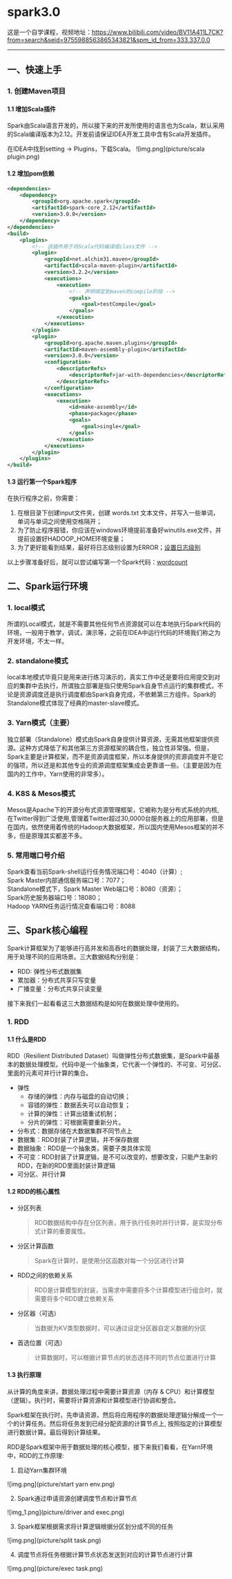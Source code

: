 # spark3.0
这是一个自学课程，视频地址：https://www.bilibili.com/video/BV11A411L7CK?from=search&seid=9755988563865343821&spm_id_from=333.337.0.0
<hr>

## 一、快速上手
### 1. 创建Maven项目
#### 1.1 增加Scala插件
Spark由Scala语言开发的，所以接下来的开发所使用的语言也为Scala，默认采用的Scala编译版本为2.12。开发前请保证IDEA开发工具中含有Scala开发插件。

在IDEA中找到setting -> Plugins，下载Scala。
![img.png](picture/scala plugin.png)

#### 1.2 增加pom依赖
```xml
<dependencies>
    <dependency>
        <groupId>org.apache.spark</groupId>
        <artifactId>spark-core_2.12</artifactId>
        <version>3.0.0</version>
    </dependency>
</dependencies>
<build>
    <plugins>
        <!-- 该插件用于将Scala代码编译成class文件 -->
        <plugin>
            <groupId>net.alchim31.maven</groupId>
            <artifactId>scala-maven-plugin</artifactId>
            <version>3.2.2</version>
            <executions>
                <execution>
                    <!-- 声明绑定到maven的compile阶段 -->
                    <goals>
                        <goal>testCompile</goal>
                    </goals>
                </execution>
            </executions>
        </plugin>
        <plugin>
            <groupId>org.apache.maven.plugins</groupId>
            <artifactId>maven-assembly-plugin</artifactId>
            <version>3.0.0</version>
            <configuration>
                <descriptorRefs>
                    <descriptorRef>jar-with-dependencies</descriptorRef>
                </descriptorRefs>
            </configuration>
            <executions>
                <execution>
                    <id>make-assembly</id>
                    <phase>package</phase>
                    <goals>
                        <goal>single</goal>
                    </goals>
                </execution>
            </executions>
        </plugin>
    </plugins>
</build>
```

#### 1.3 运行第一个Spark程序
在执行程序之前，你需要：
1. 在根目录下创建input文件夹，创建 words.txt 文本文件，并写入一些单词，单词与单词之间使用空格隔开；
2. 为了防止程序报错，你应该在windows环境提前准备好winutils.exe文件，并提前设置好HADOOP_HOME环境变量；
3. 为了更好能看到结果，最好将日志级别设置为ERROR；[设置日志级别](https://github.com/Erosennines/spark3.0/blob/master/src/main/resources/log4j.properties)

以上步骤准备好后，就可以尝试编写第一个Spark代码：[wordcount](https://github.com/Erosennines/spark3.0/blob/master/src/main/java/com/spark/day01/Day01_01_WordCount.scala)

## 二、Spark运行环境
### 1. local模式
所谓的Local模式，就是不需要其他任何节点资源就可以在本地执行Spark代码的环境，一般用于教学，调试，演示等，之前在IDEA中运行代码的环境我们称之为开发环境，不太一样。

### 2. standalone模式
local本地模式毕竟只是用来进行练习演示的，真实工作中还是要将应用提交到对应的集群中去执行，所谓独立部署是指只使用Spark自身节点运行的集群模式，不论是资源调度还是执行调度都由Spark自身完成，不依赖第三方组件。Spark的Standalone模式体现了经典的master-slave模式。

### 3. Yarn模式（主要）
独立部署（Standalone）模式由Spark自身提供计算资源，无需其他框架提供资源。这种方式降低了和其他第三方资源框架的耦合性，独立性非常强。但是，Spark主要是计算框架，而不是资源调度框架，所以本身提供的资源调度并不是它的强项，所以还是和其他专业的资源调度框架集成会更靠谱一些。（主要是因为在国内的工作中，Yarn使用的非常多）。

### 4. K8S & Mesos模式
Mesos是Apache下的开源分布式资源管理框架，它被称为是分布式系统的内核,在Twitter得到广泛使用,管理着Twitter超过30,0000台服务器上的应用部署，但是在国内，依然使用着传统的Hadoop大数据框架，所以国内使用Mesos框架的并不多，但是原理其实都差不多。

### 5. 常用端口号介绍
Spark查看当前Spark-shell运行任务情况端口号：4040（计算）;<br>
Spark Master内部通信服务端口号：7077；<br>
Standalone模式下，Spark Master Web端口号：8080（资源）；<br>
Spark历史服务器端口号：18080；<br>
Hadoop YARN任务运行情况查看端口号：8088

## 三、Spark核心编程
Spark计算框架为了能够进行高并发和高吞吐的数据处理，封装了三大数据结构，用于处理不同的应用场景。三大数据结构分别是：
- RDD: 弹性分布式数据集
- 累加器：分布式共享只写变量
- 广播变量：分布式共享只读变量

接下来我们一起看看这三大数据结构是如何在数据处理中使用的。

### 1. RDD
#### 1.1 什么是RDD
RDD（Resilient Distributed Dataset）叫做弹性分布式数据集，是Spark中最基本的数据处理模型。代码中是一个抽象类，它代表一个弹性的、不可变、可分区、里面的元素可并行计算的集合。
- 弹性
  - 存储的弹性：内存与磁盘的自动切换；<br>
  - 容错的弹性：数据丢失可以自动恢复；<br>
  - 计算的弹性：计算出错重试机制；<br>
  - 分片的弹性：可根据需要重新分片。<br>
- 分布式：数据存储在大数据集群不同节点上
- 数据集：RDD封装了计算逻辑，并不保存数据
- 数据抽象：RDD是一个抽象类，需要子类具体实现
- 不可变：RDD封装了计算逻辑，是不可以改变的，想要改变，只能产生新的RDD，在新的RDD里面封装计算逻辑
- 可分区、并行计算

#### 1.2 RDD的核心属性
- 分区列表<br>
  > RDD数据结构中存在分区列表，用于执行任务时并行计算，是实现分布式计算的重要属性。
- 分区计算函数<br>
  > Spark在计算时，是使用分区函数对每一个分区进行计算
- RDD之间的依赖关系<br>
  > RDD是计算模型的封装，当需求中需要将多个计算模型进行组合时，就需要将多个RDD建立依赖关系
- 分区器（可选）<br>
  > 当数据为KV类型数据时，可以通过设定分区器自定义数据的分区
- 首选位置（可选）<br>
  > 计算数据时，可以根据计算节点的状态选择不同的节点位置进行计算

#### 1.3 执行原理
从计算的角度来讲，数据处理过程中需要计算资源（内存 & CPU）和计算模型（逻辑）。执行时，需要将计算资源和计算模型进行协调和整合。<br>

Spark框架在执行时，先申请资源，然后将应用程序的数据处理逻辑分解成一个一个的计算任务。然后将任务发到已经分配资源的计算节点上, 按照指定的计算模型进行数据计算。最后得到计算结果。<br>

RDD是Spark框架中用于数据处理的核心模型，接下来我们看看，在Yarn环境中，RDD的工作原理:
1. 启动Yarn集群环境

![img.png](picture/start yarn env.png)

2. Spark通过申请资源创建调度节点和计算节点

![img_1.png](picture/driver and exec.png)

3. Spark框架根据需求将计算逻辑根据分区划分成不同的任务

![img.png](picture/split task.png)

4. 调度节点将任务根据计算节点状态发送到对应的计算节点进行计算

![img.png](picture/exec task.png)